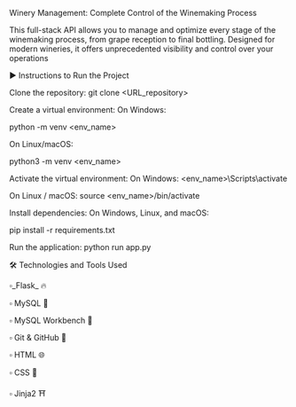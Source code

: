 Winery Management: Complete Control of the Winemaking Process

This full-stack API allows you to manage and optimize every stage of the winemaking process, from grape reception to final bottling. Designed for modern wineries, it offers unprecedented visibility and control over your operations

▶️ Instructions to Run the Project

Clone the repository:
git clone <URL_repository>

Create a virtual environment:
On Windows:

python -m venv <env_name>

On Linux/macOS:

python3 -m venv <env_name>

Activate the virtual environment:
On Windows:
<env_name>\Scripts\activate

On Linux / macOS:
source <env_name>/bin/activate

Install dependencies:
On Windows, Linux, and macOS:

pip install -r requirements.txt

Run the application:
python run app.py


🛠️ Technologies and Tools Used

▫️_Flask_ 🔥

▫️ MySQL 🐬

▫️ MySQL Workbench 🧰

▫️ Git & GitHub 🔧

▫️ HTML 🌐

▫️ CSS 🎨

▫️ Jinja2 ⛩️